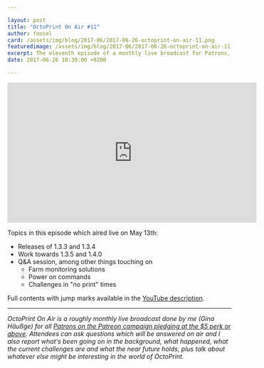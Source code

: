 ```yaml
---

layout: post
title: "OctoPrint On Air #11"
author: foosel
card: /assets/img/blog/2017-06/2017-06-26-octoprint-on-air-11.png
featuredimage: /assets/img/blog/2017-06/2017-06-26-octoprint-on-air-11.png
excerpt: The eleventh episode of a monthly live broadcast for Patrons, which thus time was prerecorded due to scheduling issues.
date: 2017-06-26 10:30:00 +0200

---
```


<center><iframe class="youtube-embed" width="560" height="315" src="https://www.youtube.com/embed/SUq6Sxvaw5E" frameborder="0" allowfullscreen></iframe></center>

Topics in this episode which aired live on May 13th:

  * Releases of 1.3.3 and 1.3.4
  * Work towards 1.3.5 and 1.4.0
  * Q&A session, among other things touching on
    * Farm monitoring solutions
    * Power on commands
    * Challenges in "no print" times

Full contents with jump marks available in the 
[YouTube description](https://youtu.be/SUq6Sxvaw5E).

---

*OctoPrint On Air is a roughly monthly live broadcast done by me (Gina Häußge)
for all [Patrons on the Patreon campaign pledging at the $5 perk or above](https://patreon.com/foosel). 
Attendees can ask questions which will be answered on air and I also report 
what's been going on in the background, what happened, what the current 
challenges are and what the near future holds, plus talk about whatever else
might be interesting in the world of OctoPrint.*